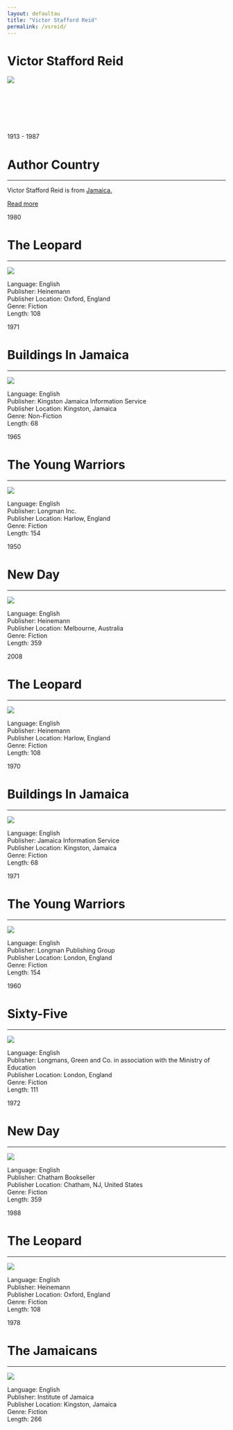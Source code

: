 ```yaml
---
layout: defaultau
title: "Victor Stafford Reid"
permalink: /vsreid/
---
```

<!-- partial:index.partial.html -->
<div class="content">
    <h1>Victor Stafford Reid</h1>
    <div class="quote">
        <div><img src="https://nlj.gov.jm/wp-content/uploads/2017/05/vic_reid-1080x1418.jpg" class="logo"></div>
    </div>
    <div class="timeline">
        <div style="padding-bottom:100px;"></div>
        <div class="block">
            <div class="date right"><p class="right">1913 - 1987</p></div>
            <div class="dot"></div>
            <div class="left first">
            <div class="author_country">
                <h1>Author Country</h1><hr>
          <div class="aclocation">   <p>Victor Stafford Reid is from <a href="{{ site.baseurl }}/4"> Jamaica.</a></p></div>
              <div class="acreadmore">  <a href="https://en.wikipedia.org/wiki/Victor_Stafford_Reid" target="_blank">Read more</a></div>
            </div>
            </div>
        </div>
        <div class="block">
            <div class="date left"><p class="left">1980</p></div>
            <div class="dot"></div>
            <div class="right">
                <h1>The Leopard</h1><hr>
                <p><img src="https://i.gr-assets.com/images/S/compressed.photo.goodreads.com/books/1387496596l/2080872.jpg"></p>
                <p>
                Language: English<br>
                Publisher: Heinemann<br>
                Publisher Location: Oxford, England<br>
                Genre: Fiction<br>
                Length: 108<br>
                </p>
            </div>
        </div>
        <div class="block">
            <div class="date right"><p class="right">1971</p></div>
            <div class="dot"></div>
            <div class="left">
                <h1>Buildings In Jamaica</h1><hr>
                <p><img src="https://pictures.abebooks.com/inventory/md/md22147019378.jpg"></p>
                <p>
                Language: English<br>
                Publisher: Kingston Jamaica Information Service<br>
                Publisher Location: Kingston, Jamaica<br>
                Genre: Non-Fiction<br>
                Length: 68<br>
                </p>
            </div>
        </div>
        <div class="block">
            <div class="date left"><p class="left hide">1965</p></div>
            <div class="dot"></div>
            <div class="right">
                <h1>The Young Warriors</h1><hr>
                <p><img src="https://i.gr-assets.com/images/S/compressed.photo.goodreads.com/books/1387738112l/2896941.jpg"></p>
                <p>Language: English<br>
                Publisher: Longman Inc.<br>
                Publisher Location: Harlow, England<br>
                Genre: Fiction<br>
                Length: 154<br></p>
            </div>
        </div><div class="block">
            <div class="date right"><p class="right hide">1950</p></div>
            <div class="dot"></div>
            <div class="left">
                <h1>New Day</h1><hr>
                <p><img src="https://i.gr-assets.com/images/S/compressed.photo.goodreads.com/books/1490907638l/2125844._SX318_.jpg"></p>
                <p>Language: English<br>
                Publisher: Heinemann<br>
                Publisher Location: Melbourne, Australia<br>
                Genre: Fiction<br>
                Length: 359<br></p>
            </div>
        </div>
        <div class="block">
            <div class="date left"><p class="left hide">2008</p></div>
            <div class="dot"></div>
            <div class="right">
                <h1>The Leopard</h1><hr>
                <p><img src="https://i.gr-assets.com/images/S/compressed.photo.goodreads.com/books/1356454502l/14881568.jpg"></p>
                <p>Language: English<br>
                Publisher: Heinemann<br>
                Publisher Location: Harlow, England<br>
                Genre: Fiction<br>
                Length: 108<br></p>
            </div>
        </div>
        <div class="block">
            <div class="date right"><p class="right hide">1970</p></div>
            <div class="dot"></div>
            <div class="left">
                <h1>Buildings In Jamaica</h1><hr>
                <p><img src="https://pictures.abebooks.com/inventory/md/md22147019378.jpg"></p>
                <p>Language: English<br>
                Publisher: Jamaica Information Service<br>
                Publisher Location: Kingston, Jamaica<br>
                Genre: Fiction<br>
                Length: 68<br></p>
            </div>
        </div>
         <div class="block">
            <div class="date left"><p class="right hide">1971</p></div>
            <div class="dot"></div>
            <div class="left">
                <h1>The Young Warriors</h1><hr>
                <p><img src="https://images.gr-assets.com/books/1387738112l/2896941.jpg"></p>
                <p>Language: English<br>
                Publisher: Longman Publishing Group<br>
                Publisher Location: London, England<br>
                Genre: Fiction<br>
                Length: 154<br></p>
            </div>
        </div> <div class="block">
            <div class="date right"><p class="right hide">1960</p></div>
            <div class="dot"></div>
            <div class="left">
                <h1>Sixty-Five</h1><hr>
                <p><img src="https://nlj.gov.jm/wp-content/uploads/2017/05/vic_reid-1080x1418.jpg"></p>
                <p>Language: English<br>
                Publisher: Longmans, Green and Co. in association with the Ministry of Education<br>
                Publisher Location: London, England<br>
                Genre: Fiction<br>
                Length: 111<br></p>
            </div>
        </div>
        <div class="block">
            <div class="date left"><p class="right hide">1972</p></div>
            <div class="dot"></div>
            <div class="left">
                <h1>New Day</h1><hr>
                <p><img src="https://d3525k1ryd2155.cloudfront.net/f/906/230/9781845230906.OL.0.m.jpg"></p>
                <p>Language: English<br>
                Publisher: Chatham Bookseller<br>
                Publisher Location: Chatham, NJ, United States<br>
                Genre: Fiction<br>
                Length: 359<br></p>
            </div>
        </div>
        <div class="block">
            <div class="date right"><p class="right hide">1988</p></div>
            <div class="dot"></div>
            <div class="left">
                <h1>The Leopard</h1><hr>
                <p><img src="https://www.harringtonbooks.co.uk/pictures/medium/51792.jpg?v=1556980873"></p>
                <p>Language: English<br>
                Publisher: Heinemann<br>
                Publisher Location: Oxford, England<br>
                Genre: Fiction<br>
                Length: 108<br></p>
            </div>
        </div>
        <div class="block">
            <div class="date left"><p class="right hide">1978</p></div>
            <div class="dot"></div>
            <div class="left">
                <h1>The Jamaicans</h1><hr>
                <p><img src="https://i.gr-assets.com/images/S/compressed.photo.goodreads.com/books/1630897759l/18657560._SY475_.jpg"></p>
                <p>Language: English<br>
                Publisher: Institute of Jamaica<br>
                Publisher Location: Kingston, Jamaica<br>
                Genre: Fiction<br>
                Length: 266<br></p>
            </div>
        </div>


</div>
<!-- partial -->
  <script src='https://cdnjs.cloudflare.com/ajax/libs/jquery/3.1.1/jquery.min.js'></script><script  src="assets/js/authorscript.js"></script>
